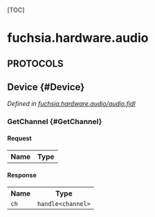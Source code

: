 [TOC]

# fuchsia.hardware.audio


## **PROTOCOLS**

## Device {#Device}
*Defined in [fuchsia.hardware.audio/audio.fidl](https://fuchsia.googlesource.com/fuchsia/+/master/zircon/system/fidl/fuchsia-hardware-audio/audio.fidl#8)*


### GetChannel {#GetChannel}


#### Request
<table>
    <tr><th>Name</th><th>Type</th></tr>
    </table>


#### Response
<table>
    <tr><th>Name</th><th>Type</th></tr>
    <tr>
            <td><code>ch</code></td>
            <td>
                <code>handle&lt;channel&gt;</code>
            </td>
        </tr></table>

















